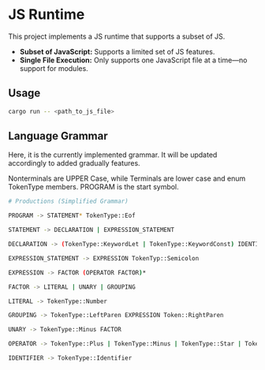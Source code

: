 # JS Runtime

This project implements a JS runtime that supports a subset of JS.

- **Subset of JavaScript:** Supports a limited set of JS features.
- **Single File Execution:** Only supports one JavaScript file at a time—no support for modules.

## Usage
```bash
cargo run -- <path_to_js_file>
```

## Language Grammar

Here, it is the currently implemented grammar. It will be updated accordingly to added gradually features.

Nonterminals are UPPER Case, while Terminals are lower case and enum TokenType members. PROGRAM is the start symbol.


```bash
# Productions (Simplified Grammar)

PROGRAM -> STATEMENT* TokenType::Eof

STATEMENT -> DECLARATION | EXPRESSION_STATEMENT

DECLARATION -> (TokenType::KeywordLet | TokenType::KeywordConst) IDENTIFIER (TokenType::Equals EXPRESSION)? TokenType::Semicolon

EXPRESSION_STATEMENT -> EXPRESSION TokenTyp::Semicolon

EXPRESSION -> FACTOR (OPERATOR FACTOR)*

FACTOR -> LITERAL | UNARY | GROUPING

LITERAL -> TokenType::Number

GROUPING -> TokenType::LeftParen EXPRESSION Token::RightParen

UNARY -> TokenType::Minus FACTOR 

OPERATOR -> TokenType::Plus | TokenType::Minus | TokenType::Star | TokenType::Slash

IDENTIFIER -> TokenType::Identifier
```